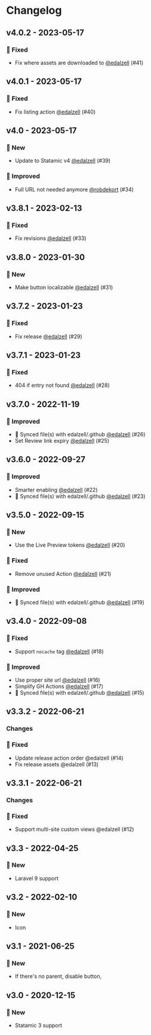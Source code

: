 # Changelog

## v4.0.2 - 2023-05-17

### 🐛 Fixed

- Fix where assets are downloaded to [@edalzell](https://github.com/edalzell) (#41)

## v4.0.1 - 2023-05-17

### 🐛 Fixed

- Fix listing action [@edalzell](https://github.com/edalzell) (#40)

## v4.0 - 2023-05-17

### 🚀 New

- Update to Statamic v4 [@edalzell](https://github.com/edalzell) (#39)

### 🔧 Improved

- Full URL not needed anymore [@robdekort](https://github.com/robdekort) (#34)

## v3.8.1 - 2023-02-13

### 🐛 Fixed

- Fix revisions [@edalzell](https://github.com/edalzell) (#33)

## v3.8.0 - 2023-01-30

### 🚀 New

- Make button localizable [@edalzell](https://github.com/edalzell) (#31)

## v3.7.2 - 2023-01-23

### 🐛 Fixed

- Fix release [@edalzell](https://github.com/edalzell) (#29)

## v3.7.1 - 2023-01-23

### 🐛 Fixed

- 404 if entry not found [@edalzell](https://github.com/edalzell) (#28)

## v3.7.0 - 2022-11-19

### 🔧 Improved

- 🔄 Synced file(s) with edalzell/.github [@edalzell](https://github.com/edalzell) (#26)
- Set Review link expiry [@edalzell](https://github.com/edalzell) (#25)

## v3.6.0 - 2022-09-27

### 🔧 Improved

- Smarter enabling [@edalzell](https://github.com/edalzell) (#22)
- 🔄 Synced file(s) with edalzell/.github [@edalzell](https://github.com/edalzell) (#23)

## v3.5.0 - 2022-09-15

### 🚀 New

- Use the Live Preview tokens [@edalzell](https://github.com/edalzell) (#20)

### 🐛 Fixed

- Remove unused Action [@edalzell](https://github.com/edalzell) (#21)

### 🔧 Improved

- 🔄 Synced file(s) with edalzell/.github [@edalzell](https://github.com/edalzell) (#19)

## v3.4.0 - 2022-09-08

### 🐛 Fixed

- Support `nocache` tag [@edalzell](https://github.com/edalzell) (#18)

### 🔧 Improved

- Use proper site url [@edalzell](https://github.com/edalzell) (#16)
- Simplify GH Actions [@edalzell](https://github.com/edalzell) (#17)
- 🔄 Synced file(s) with edalzell/.github [@edalzell](https://github.com/edalzell) (#15)

## v3.3.2 - 2022-06-21

### Changes

### 🐛 Fixed

- Update release action order @edalzell (#14)
- Fix release assets @edalzell (#13)

## v3.3.1 - 2022-06-21

### Changes

### 🐛 Fixed

- Support multi-site custom views @edalzell (#12)

## v3.3 - 2022-04-25

### 🚀 New

- Laravel 9 support

## v3.2 - 2022-02-10

### 🚀 New

- Icon

## v3.1 - 2021-06-25

### 🚀 New

- If there's no parent, disable button,

## v3.0 - 2020-12-15

### 🚀 New

- Statamic 3 support
